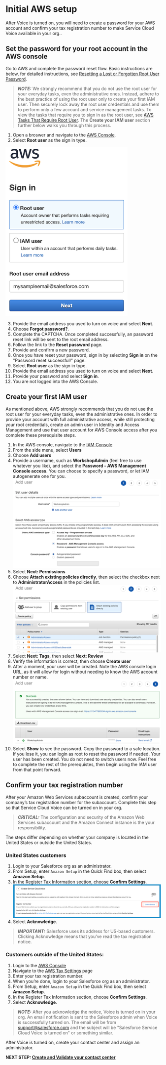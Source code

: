 # Initial AWS setup

After Voice is turned on, you will need to create a password for your AWS account and confirm your tax registration number to make Service Cloud Voice available in your org.. 

## Set the password for your root account in the AWS console
Go to AWS and complete the password reset flow. Basic instructions are below, for detailed instructions, see [Resetting a Lost or Forgotten Root User Password](https://docs.aws.amazon.com/IAM/latest/UserGuide/id_credentials_access-keys_retrieve.html#reset-root-password).

> **_NOTE:_** We strongly recommend that you do not use the root user for your everyday tasks, even the administrative ones. Instead, adhere to the best practice of using the root user only to create your first IAM user. Then securely lock away the root user credentials and use them to perform only a few account and service management tasks. To view the tasks that require you to sign in as the root user, see [AWS Tasks That Require Root User](https://docs.aws.amazon.com/general/latest/gr/aws_tasks-that-require-root.html). The **Create your IAM user** section further below walks you through this process.

1.  Open a broswer and navigate to the [AWS Console](https://console.aws.amazon.com/).
1.  Select **Root user** as the sign in type.

![Login as Root](/static/01/aws_login.png)

3.  Provide the email address you used to turn on voice and select **Next**.
4.  Choose **Forgot password?**.
5.  Complete the CAPTCHA. Once completed successfully, an password reset link will be sent to the root email address.
6.  Follow the link to the **Reset password** page.
7.  Provide and confirm a new password. 
8.  Once you have reset your password, sign in by selecting **Sign in** on the "Password reset successful!" page.
9.  Select **Root user** as the sign in type.
10.  Provide the email address you used to turn on voice and select **Next**.
11.  Provide your password and select **Sign in**.
12.  You are not logged into the AWS Console.

## Create your first IAM user
As mentioned above, AWS strongly recommends that you do not use the root user for your everyday tasks, even the administrative ones. In order to provide your account with full administrative access, while still protecting your root credentials, create an admin user in Identity and Access Management and use that user account for AWS Console access after you complete these prerequisite steps.

1.  In the AWS console, navigate to the [IAM Console](https://console.aws.amazon.com/iamv2/)
2.  From the side menu, select **Users**
3.  Choose **Add users**
4.  Provide a username, such as **WorkshopAdmin** (feel free to use whatever you like), and select the **Password - AWS Management Console access**. You can choose to specify a password, or let IAM autogenerate one for you.
![IAM user setup step 1](/static/01/iam_step_1.png)
5.  Select **Next: Permissions**
6.  Choose **Attach existing policies directly**, then select the checkbox next to **AdministratorAccess** in the policies list.
![IAM attach policies](/static/01/iam_step_2.png)
7.  Select **Next: Tags**, then select **Next: Review**
8.  Verify the information is correct, then choose **Create user**
9.  After a moment, your user will be created. Note the AWS console login URL, as it will allow for login without needing to know the AWS account number or name. 
![IAM user created](/static/01/iam_step_5.png)
10. Select **Show** to see the password. Copy the password to a safe location. If you lose it, you can login as root to reset the password if needed.
Your user has been created. You do not need to switch users now. Feel free to complete the rest of the prerequistes, then begin using the IAM user from that point forward.

## Confirm your tax registration number
After your Amazon Web Services subaccount is created, confirm your company’s tax registration number for the subaccount. Complete this step so that Service Cloud Voice can be turned on in your org.

> **_CRITICAL:_** The configuration and security of the Amazon Web Services subaccount and the Amazon Connect instance is the your responsibility.

The steps differ depending on whether your company is located in the United States or outside the United States.

### United States customers
1.  Login to your Salesforce org as an administrator.
1.  From Setup, enter `Amazon Setup` in the Quick Find box, then select **Amazon Setup**.
1.  In the Register Tax Information section, choose **Confirm Settings**. ![Login as Root](/static/01/confirm_tax.png)
1.  Select **Acknowledge**.

> **_IMPORTANT:_** Salesforce uses its address for US-based customers. Clicking Acknowledge means that you’ve read the tax registration notice.

### Customers outside of the United States:

1.  Login to the [AWS Console](https://console.aws.amazon.com/)
1.  Navigate to the [AWS Tax Settings](https://console.aws.amazon.com/billing/home?#/tax) page 
1.  Enter your tax registration number. 
1.  When you’re done, login to your Salesforce org as an administrator.
1.  From Setup, enter `Amazon Setup` in the Quick Find box, then select **Amazon Setup**.
1.  In the Register Tax Information section, choose **Confirm Settings**.
1.  Select **Acknowledge**.

> **_NOTE:_** After you acknowledge the notice, Voice is turned on in your org. An email notification is sent to the Salesforce admin when Voice is successfully turned on. The email will be from support@salesforce.com and the subject will be "Salesforce Service Cloud Voice is turned on" or something similar.

After Voice is turned on, create your contact center and assign an administrator.

**NEXT STEP: [Create and Validate your contact center](prep_06.md)**

